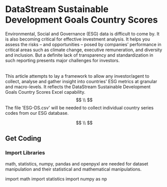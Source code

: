 # DataStream Sustainable Development Goals Country Scores

Environmental, Social and Governance (ESG) data is difficult to come by. It is also becoming critical for effective investment analysis. It helps you assess the risks – and opportunities – posed by companies’ performance in critical areas such as climate change, executive remuneration, and diversity and inclusion. But a definite lack of transparency and standardization in such reporting presents major challenges for investors.
$$ \ $$
This article attempts to lay a framework to allow any investor/agent to collect, analyse and gather insight into countries' ESG metrics at granular and macro-levels. It reflects the DataStream Sustainable Development Goals Country Scores Excel capability.
$$ \\ $$
The file 'ESG-DS.csv' will be needed to collect individual country series codes from our ESG database.

$$ \\ $$
## Get Coding

### Import Libraries
math, statistics, numpy, pandas and openpyxl are needed for dataset manipulation and their statistical and mathematical manipulations.

import math
import statistics
import numpy as np
